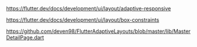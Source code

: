 https://flutter.dev/docs/development/ui/layout/adaptive-responsive

https://flutter.dev/docs/development/ui/layout/box-constraints

https://github.com/deven98/FlutterAdaptiveLayouts/blob/master/lib/MasterDetailPage.dart
